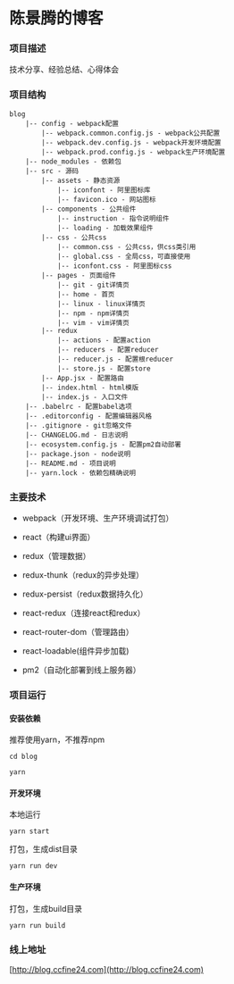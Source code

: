 # 陈景腾的博客

### 项目描述

技术分享、经验总结、心得体会

### 项目结构

```
blog
    |-- config - webpack配置
        |-- webpack.common.config.js - webpack公共配置
        |-- webpack.dev.config.js - webpack开发环境配置
	    |-- webpack.prod.config.js - webpack生产环境配置
    |-- node_modules - 依赖包
    |-- src - 源码
	    |-- assets - 静态资源
		    |-- iconfont - 阿里图标库
		    |-- favicon.ico - 网站图标
	    |-- components - 公共组件
		    |-- instruction - 指令说明组件
		    |-- loading - 加载效果组件
		|-- css - 公共css
            |-- common.css - 公共css，供css类引用
            |-- global.css - 全局css，可直接使用
            |-- iconfont.css - 阿里图标css
		|-- pages - 页面组件
            |-- git - git详情页
            |-- home - 首页
            |-- linux - linux详情页
            |-- npm - npm详情页
            |-- vim - vim详情页
		|-- redux
            |-- actions - 配置action
            |-- reducers - 配置reducer
            |-- reducer.js - 配置根reducer
            |-- store.js - 配置store
		|-- App.jsx - 配置路由
		|-- index.html - html模版
		|-- index.js - 入口文件
    |-- .babelrc - 配置babel选项
    |-- .editorconfig - 配置编辑器风格
    |-- .gitignore - git忽略文件
    |-- CHANGELOG.md - 日志说明
    |-- ecosystem.config.js - 配置pm2自动部署
    |-- package.json - node说明
    |-- README.md - 项目说明
    |-- yarn.lock - 依赖包精确说明
```

### 主要技术

* webpack（开发环境、生产环境调试打包）

* react（构建ui界面）

* redux（管理数据）

* redux-thunk（redux的异步处理）

* redux-persist（redux数据持久化）

* react-redux（连接react和redux）

* react-router-dom（管理路由）

* react-loadable(组件异步加载)

* pm2（自动化部署到线上服务器）

### 项目运行

#### 安装依赖

推荐使用yarn，不推荐npm

    cd blog

    yarn

#### 开发环境

本地运行

    yarn start

打包，生成dist目录
	
    yarn run dev

#### 生产环境

打包，生成build目录

    yarn run build

### 线上地址

[http://blog.ccfine24.com](http://blog.ccfine24.com)